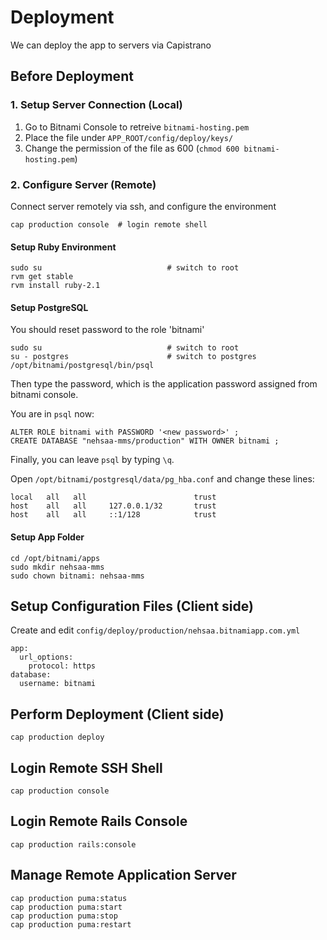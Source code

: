 Deployment
==========

We can deploy the app to servers via Capistrano

## Before Deployment

### 1. Setup Server Connection (Local)

1. Go to Bitnami Console to retreive `bitnami-hosting.pem`
2. Place the file under `APP_ROOT/config/deploy/keys/`
3. Change the permission of the file as 600 (`chmod 600 bitnami-hosting.pem`)

### 2. Configure Server (Remote)

Connect server remotely via ssh, and configure the environment

    cap production console  # login remote shell

#### Setup Ruby Environment

    sudo su                            # switch to root
    rvm get stable
    rvm install ruby-2.1

#### Setup PostgreSQL

You should reset password to the role 'bitnami'

    sudo su                            # switch to root
    su - postgres                      # switch to postgres
    /opt/bitnami/postgresql/bin/psql

Then type the password,
which is the application password assigned from bitnami console.

You are in `psql` now:

    ALTER ROLE bitnami with PASSWORD '<new password>' ;
    CREATE DATABASE "nehsaa-mms/production" WITH OWNER bitnami ;

Finally, you can leave `psql` by typing `\q`.

Open `/opt/bitnami/postgresql/data/pg_hba.conf` and change these lines:

    local   all   all                        trust
    host    all   all     127.0.0.1/32       trust
    host    all   all     ::1/128            trust

#### Setup App Folder

    cd /opt/bitnami/apps
    sudo mkdir nehsaa-mms
    sudo chown bitnami: nehsaa-mms

## Setup Configuration Files (Client side)

Create and edit `config/deploy/production/nehsaa.bitnamiapp.com.yml`

    app:
      url_options:
        protocol: https
    database:
      username: bitnami

## Perform Deployment (Client side)

    cap production deploy

## Login Remote SSH Shell

    cap production console

## Login Remote Rails Console

    cap production rails:console

## Manage Remote Application Server

    cap production puma:status
    cap production puma:start
    cap production puma:stop
    cap production puma:restart

